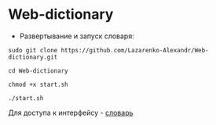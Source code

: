 # Web-dictionary
- Развертывание и запуск словаря:
```shell script
sudo git clone https://github.com/Lazarenko-Alexandr/Web-dictionary.git

cd Web-dictionary

chmod +x start.sh

./start.sh
```
Для доступа к интерфейсу - [словарь](http://localhost/)
